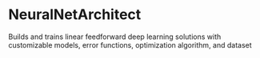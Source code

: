 # NeuralNetArchitect
Builds and trains linear feedforward deep learning solutions with customizable models, error functions, optimization algorithm, and dataset
